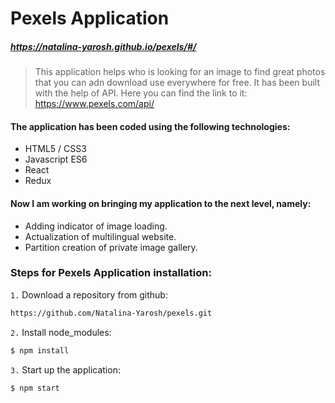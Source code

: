 # Pexels Application
##### https://natalina-yarosh.github.io/pexels/#/


> This application helps who is looking for an image to find great photos that you can adn download use everywhere for free.
> It has been built with the help of API. Here you can find the link to it: https://www.pexels.com/api/

#### The application has been coded using the following technologies:

 - HTML5 / CSS3
 - Javascript ES6
 - React
 - Redux

#### Now I am working on bringing my application to the next level, namely:
 - Adding indicator of image loading.
 - Actualization of multilingual website. 
 - Partition creation of private image gallery. 


### Steps for Pexels Application installation:

`1.` Download a repository from github:
```sh
https://github.com/Natalina-Yarosh/pexels.git
```
`2.` Install node_modules:
```sh
$ npm install 
```
`3.` Start up the application: 
```sh
$ npm start
```


